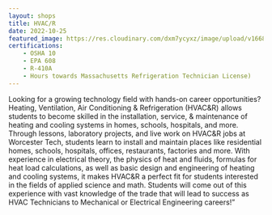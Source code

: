 ```yaml
---
layout: shops
title: HVAC/R
date: 2022-10-25
featured_image: https://res.cloudinary.com/dxm7ycyxz/image/upload/v1668016873/2022/04/michal-matlon-aOG4tvogdC8-unsplash-1_krbmvr.jpg
certifications: 
    - OSHA 10
    - EPA 608
    - R-410A 
    - Hours towards Massachusetts Refrigeration Technician License)
---
```


Looking for a growing technology field with hands-on career opportunities? Heating, Ventilation, Air Conditioning & Refrigeration (HVAC&R) allows students to become skilled in the installation, service, & maintenance of heating and cooling systems in homes, schools, hospitals, and more.  Through lessons, laboratory projects, and live work on HVAC&R jobs at Worcester Tech, students learn to install and maintain places like residential homes, schools, hospitals, offices, restaurants, factories and more. With experience in electrical theory, the physics of heat and fluids, formulas for heat load calculations, as well as basic design and engineering of heating and cooling systems, it makes HVAC&R a perfect fit for students interested in the fields of applied science and math. Students will come out of this experience with vast knowledge of the trade that will lead to success as HVAC Technicians to Mechanical or Electrical Engineering careers!”  